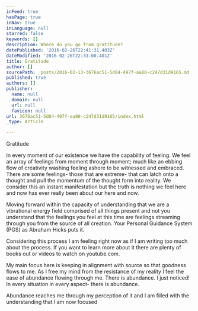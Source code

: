 ```yaml
---
inFeed: true
hasPage: true
inNav: true
inLanguage: null
starred: false
keywords: []
description: Where do you go from gratitude?
datePublished: '2016-02-26T22:41:31.403Z'
dateModified: '2016-02-26T22:33:00.401Z'
title: Gratitude
author: []
sourcePath: _posts/2016-02-13-3676ac51-5d04-497f-aa80-c247d31d9165.md
published: true
authors: []
publisher:
  name: null
  domain: null
  url: null
  favicon: null
url: 3676ac51-5d04-497f-aa80-c247d31d9165/index.html
_type: Article

---
```

Gratitude

In every moment of our existence we have the capability of feeling. We feel an array of feelings from moment through moment; much like an ebbing flow of creativity washing feeling ashore to be witnessed and embraced. There are some feelings- those that are extreme- that can latch onto a thought and pull the momentum of the thought form into reality. We consider this an instant manifestation but the truth is nothing we feel here and now has ever really been about our here and now. 

Moving forward within the capacity of understanding that we are a vibrational energy field comprised of all things present and not you understand that the feelings you feel at this time are feelings streaming through you from the source of all creation. Your Personal Guidance System (PGS) as Abraham Hicks puts it.  

Considering this process I am feeling right now as if I am writing too much about the process. If you want to learn more about it there are plenty of books out or videos to watch on youtube.com. 

My main focus here is keeping in alignment with source so that goodness flows to me. As I free my mind from the resistance of my reality I feel the ease of abundance flowing through me. There is abundance. I just noticed! In every situation in every aspect- there is abundance. 

Abundance reaches me through my perception of it and I am filled with the understanding that I am now focused